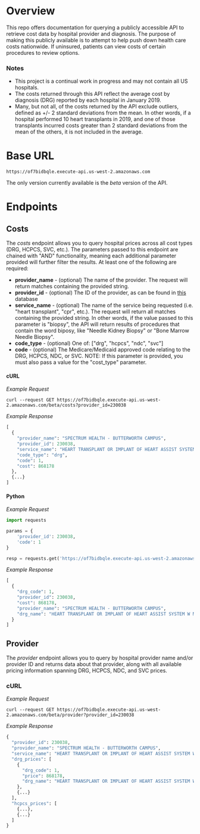 # Overview
This repo offers documentation for querying a publicly accessible API to retrieve cost data by hospital provider and diagnosis. The purpose of making this publicly available is to attempt to help push down health care costs nationwide. If uninsured, patients can view costs of certain procedures to review options.

### Notes
- This project is a continual work in progress and may not contain all US hospitals.
- The costs returned through this API reflect the average cost by diagnosis (DRG) reported by each hospital in January 2019.
- Many, but not all, of the costs returned by the API exclude outliers, defined as +/- 2 standard deviations from the mean. In other words, if a hospital performed 10 heart transplants in 2019, and one of those transplants incurred costs greater than 2 standard deviations from the mean of the others, it is not included in the average.

# Base URL
```
https://of7bidbqle.execute-api.us-west-2.amazonaws.com
```
The only version currently available is the *beta* version of the API.

# Endpoints
## Costs
The _costs_ endpoint allows you to query hospital prices across all cost types (DRG, HCPCS, SVC, etc.). The parameters passed to this endpoint are chained with "AND" functionality, meaning each additional parameter provided will further filter the results. At least one of the following are required:

* **provider_name** - (optional) The name of the provider. The request will return matches containing the provided string.
* **provider_id** - (optional) The ID of the provider, as can be found in [this](https://data.medicare.gov/widgets/xubh-q36u) database
* **service_name** - (optional) The name of the service being requested (i.e. "heart transplant", "cpr", etc.). The request will return all matches containing the provided string. In other words, if the value passed to this parameter is "biopsy", the API will return results of procedures that contain the word biposy, like "Needle Kidney Biopsy" or "Bone Marrow Needle Biopsy".
* **code_type** - (optional) One of: ["drg", "hcpcs", "ndc", "svc"]
* **code** - (optional) The Medicare/Medicaid approved code relating to the DRG, HCPCS, NDC, or SVC. NOTE: If this parameter is provided, you must also pass a value for the "cost_type" parameter.

#### cURL
_Example Request_
```
curl --request GET https://of7bidbqle.execute-api.us-west-2.amazonaws.com/beta/costs?provider_id=230038
```
_Example Response_
```python
[
  {
    "provider_name": "SPECTRUM HEALTH - BUTTERWORTH CAMPUS",
    "provider_id": 230038,
    "service_name": "HEART TRANSPLANT OR IMPLANT OF HEART ASSIST SYSTEM W MCC",
    "code_type": "drg",
    "code": 1, 
    "cost": 868178
  },
  {...}
]
```

#### Python
_Example Request_
```python
import requests

params = {
    'provider_id': 230038,
    'code': 1
}

resp = requests.get('https://of7bidbqle.execute-api.us-west-2.amazonaws.com/beta/costs', params=params)
```

_Example Response_
```python
[
  {
    "drg_code": 1, 
    "provider_id": 230038,
    "cost": 868178, 
    "provider_name": "SPECTRUM HEALTH - BUTTERWORTH CAMPUS",
    "drg_name": "HEART TRANSPLANT OR IMPLANT OF HEART ASSIST SYSTEM W MCC",
  }
]
```

## Provider
The _provider_ endpoint allows you to query by hospital provider name and/or provider ID and returns data about that provider, along with all available pricing information spanning DRG, HCPCS, NDC, and SVC prices.

### cURL
_Example Request_
```
curl --request GET https://of7bidbqle.execute-api.us-west-2.amazonaws.com/beta/provider?provider_id=230038
```

_Example Response_
```python
{
  "provider_id": 230038,
  "provider_name": "SPECTRUM HEALTH - BUTTERWORTH CAMPUS",
  "service_name": "HEART TRANSPLANT OR IMPLANT OF HEART ASSIST SYSTEM W MCC",
  "drg_prices": [
    {
      "drg_code": 1, 
      "price": 868178, 
      "drg_name": "HEART TRANSPLANT OR IMPLANT OF HEART ASSIST SYSTEM W MCC"
    },
    {...}
  ],
  "hcpcs_prices": [
    {...},
    {...}
  ]
}
```
